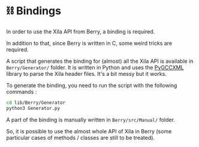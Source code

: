 # ⛓️ Bindings

In order to use the Xila API from Berry, a binding is required.

In addition to that, since Berry is written in C, some weird tricks are required.

A script that generates the binding for (almost) all the Xila API is available in `Berry/Generator/` folder. It is written in Python and uses the [PyGCCXML](https://github.com/CastXML/pygccxml) library to parse the Xila header files. It's a bit messy but it works.

To generate the binding, you need to run the script with the following commands :

```bash
cd lib/Berry/Generator
python3 Generator.py
```

A part of the binding is manually written in `Berry/src/Manual/` folder.

So, it is possible to use the almost whole API of Xila in Berry (some particular cases of methods / classes are still to be treated).